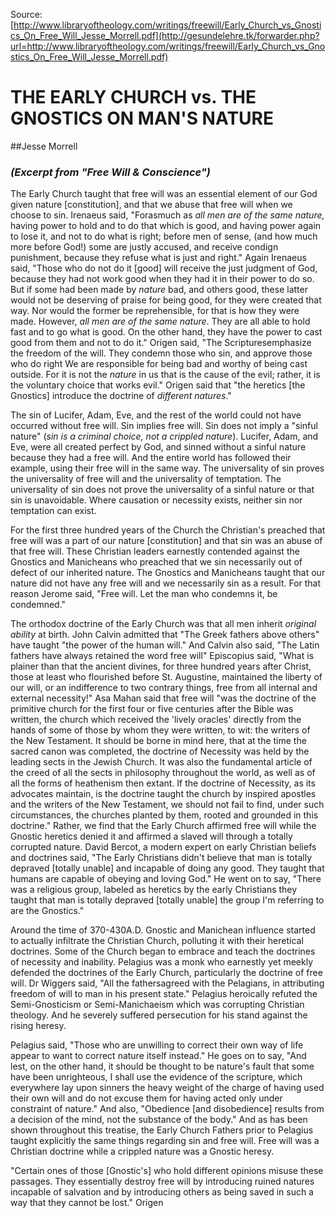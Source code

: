 <!--t THE EARLY CHURCH vs. THE GNOSTICS ON MAN'S NATURE t-->
<!--d  d-->

Source: [http://www.libraryoftheology.com/writings/freewill/Early_Church_vs_Gnostics_On_Free_Will_Jesse_Morrell.pdf](http://gesundelehre.tk/forwarder.php?url=http://www.libraryoftheology.com/writings/freewill/Early_Church_vs_Gnostics_On_Free_Will_Jesse_Morrell.pdf)

# THE EARLY CHURCH vs. THE GNOSTICS ON MAN'S NATURE

##Jesse Morrell

### _(Excerpt from "Free Will & Conscience")_

The Early Church taught that free will was an essential element of our God given nature [constitution], and that we abuse that free will when we choose to sin. Irenaeus said, "Forasmuch as _all men are of the same nature,_ having power to hold and to do that which is good, and having power again to lose it, and not to do what is right; before men of sense, (and how much more before God!) some are justly accused, and receive condign punishment, because they refuse what is just and right." Again Irenaeus said, "Those who do not do it [good] will receive the just judgment of God, because they had not work good when they had it in their power to do so. But if some had been made by _nature_ bad, and others good, these latter would not be deserving of praise for being good, for they were created that way. Nor would the former be reprehensible, for that is how they were made. However, _all men are of the same nature_. They are all able to hold fast and to go what is good. On the other hand, they have the power to cast good from them and not to do it." Origen said, "The Scripturesemphasize the freedom of the will. They condemn those who sin, and approve those who do right We are responsible for being bad and worthy of being cast outside. For it is not the _nature_ in us that is the cause of the evil; rather, it is the voluntary choice that works evil." Origen said that "the heretics [the Gnostics] introduce the doctrine of _different natures_."

The sin of Lucifer, Adam, Eve, and the rest of the world could not have occurred without free will. Sin implies free will. Sin does not imply a "sinful nature" (_sin is a_ _criminal choice, not a crippled nature_). Lucifer, Adam, and Eve, were all created perfect by God, and sinned without a sinful nature because they had a free will. And the entire world has followed their example, using their free will in the same way. The universality of sin proves the universality of free will and the universality of temptation. The universality of sin does not prove the universality of a sinful nature or that sin is unavoidable. Where causation or necessity exists, neither sin nor temptation can exist.

For the first three hundred years of the Church the Christian's preached that free will was a part of our nature [constitution] and that sin was an abuse of that free will. These Christian leaders earnestly contended against the Gnostics and Manicheans who preached that we sin necessarily out of defect of our inherited nature. The Gnostics and Manicheans taught that our nature did not have any free will and we necessarily sin as a result. For that reason Jerome said, "Free will. Let the man who condemns it, be condemned."

The orthodox doctrine of the Early Church was that all men inherit _original_ _ability_ at birth. John Calvin admitted that "The Greek fathers above others" have taught "the power of the human will." And Calvin also said, "The Latin fathers have always retained the word free will" Episcopius said, "What is plainer than that the ancient divines, for three hundred years after Christ, those at least who flourished before St. Augustine, maintained the liberty of our will, or an indifference to two contrary things, free from all internal and external necessity!" Asa Mahan said that free will "was the doctrine of the primitive church for the first four or five centuries after the Bible was written, the church which received the 'lively oracles' directly from the hands of some of those by whom they were written, to wit: the writers of the New Testament. It should be borne in mind here, that at the time the sacred canon was completed, the doctrine of Necessity was held by the leading sects in the Jewish Church. It was also the fundamental article of the creed of all the sects in philosophy throughout the world, as well as of all the forms of heathenism then extant. If the doctrine of Necessity, as its advocates maintain, is the doctrine taught the church by inspired apostles and the writers of the New Testament, we should not fail to find, under such circumstances, the churches planted by them, rooted and grounded in this doctrine." Rather, we find that the Early Church affirmed free will while the Gnostic heretics denied it and affirmed a slaved will through a totally corrupted nature. David Bercot, a modern expert on early Christian beliefs and doctrines said, "The Early Christians didn't believe that man is totally depraved [totally unable] and incapable of doing any good. They taught that humans are capable of obeying and loving God." He went on to say, "There was a religious group, labeled as heretics by the early Christians they taught that man is totally depraved [totally unable] the group I'm referring to are the Gnostics."

Around the time of 370-430A.D. Gnostic and Manichean influence started to actually infiltrate the Christian Church, polluting it with their heretical doctrines. Some of the Church began to embrace and teach the doctrines of necessity and inability. Pelagius was a monk who earnestly yet meekly defended the doctrines of the Early Church, particularly the doctrine of free will. Dr Wiggers said, "All the fathersagreed with the Pelagians, in attributing freedom of will to man in his present state." Pelagius heroically refuted the Semi-Gnosticism or Semi-Manichaeism which was corrupting Christian theology. And he severely suffered persecution for his stand against the rising heresy.

Pelagius said, "Those who are unwilling to correct their own way of life appear to want to correct nature itself instead." He goes on to say, "And lest, on the other hand, it should be thought to be nature's fault that some have been unrighteous, I shall use the evidence of the scripture, which everywhere lay upon sinners the heavy weight of the charge of having used their own will and do not excuse them for having acted only under constraint of nature." And also, "Obedience [and disobedience] results from a decision of the mind, not the substance of the body." And as has been shown throughout this treatise, the Early Church Fathers prior to Pelagius taught explicitly the same things regarding sin and free will. Free will was a Christian doctrine while a crippled nature was a Gnostic heresy.

"Certain ones of those [Gnostic's] who hold different opinions misuse these passages. They essentially destroy free will by introducing ruined natures incapable of salvation and by introducing others as being saved in such a way that they cannot be lost." Origen